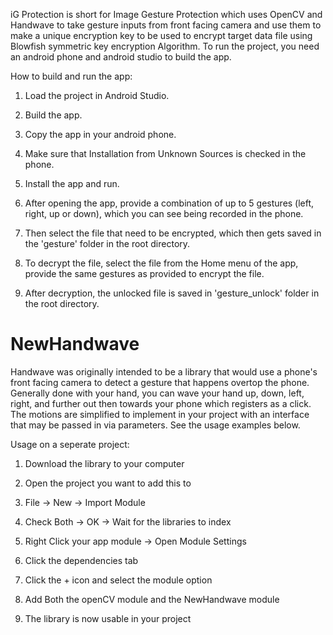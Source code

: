iG Protection is short for Image Gesture Protection which uses OpenCV and Handwave to take gesture inputs from front facing camera and use them to make a unique encryption key to be used to encrypt target data file using Blowfish symmetric key encryption Algorithm. To run the project, you need an android phone and android studio to build the app.

How to build and run the app:

1. Load the project in Android Studio.

2. Build the app.

3. Copy the app in your android phone.

4. Make sure that Installation from Unknown Sources is checked in the phone.

5. Install the app and run.

6. After opening the app, provide a combination of up to 5 gestures (left, right, up or down), which you can see being recorded in the phone.

7. Then select the file that need to be encrypted, which then gets saved in the 'gesture' folder in the root directory.

8. To decrypt the file, select the file from the Home menu of the app, provide the same gestures as provided to encrypt the file.

9. After decryption, the unlocked file is saved in 'gesture_unlock' folder in the root directory.


# NewHandwave

Handwave was originally intended to be a library that would use a phone's front facing camera to detect a gesture that happens overtop the phone. Generally done with your hand, you can wave your hand up, down, left, right, and further out then towards your phone which registers as a click. The motions are simplified to implement in your project with an interface that may be passed in via parameters. See the usage examples below.

Usage on a seperate project:

1. Download the library to your computer

2. Open the project you want to add this to

3. File -> New -> Import Module

4. Check Both -> OK -> Wait for the libraries to index

5. Right Click your app module -> Open Module Settings

6. Click the dependencies tab

7. Click the + icon and select the module option

8. Add Both the openCV module and the NewHandwave module

9. The library is now usable in your project
